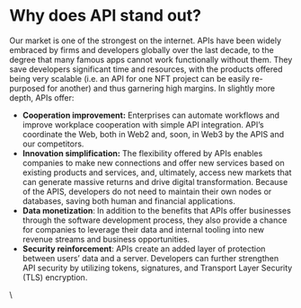# Why does API stand out?

Our market is one of the strongest on the internet. APIs have been widely embraced by firms and developers globally over the last decade, to the degree that many famous apps cannot work functionally without them. They save developers significant time and resources, with the products offered being very scalable (i.e. an API for one NFT project can be easily re-purposed for another) and thus garnering high margins. In slightly more depth, APIs offer:

* **Cooperation improvement:** Enterprises can automate workflows and improve workplace cooperation with simple API integration. API’s coordinate the Web, both in Web2 and, soon, in Web3 by the APIS and our competitors.
* **Innovation simplification:** The flexibility offered by APIs enables companies to make new connections and offer new services based on existing products and services, and, ultimately, access new markets that can generate massive returns and drive digital transformation. Because of the APIS, developers do not need to maintain their own nodes or databases, saving both human and financial applications.
* **Data monetization**: In addition to the benefits that APIs offer businesses through the software development process, they also provide a chance for companies to leverage their data and internal tooling into new revenue streams and business opportunities.
* **Security reinforcement**: APIs create an added layer of protection between users’ data and a server. Developers can further strengthen API security by utilizing tokens, signatures, and Transport Layer Security (TLS) encryption.

\
